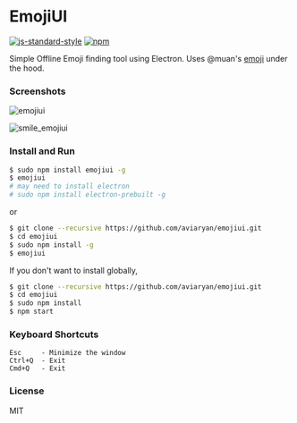 # EmojiUI

[![js-standard-style](https://img.shields.io/badge/code%20style-standard-brightgreen.svg)](http://standardjs.com/)
[![npm](https://img.shields.io/npm/v/emojiui.svg)](https://www.npmjs.com/package/emojiui)

Simple Offline Emoji finding tool using Electron. Uses @muan's [emoji](https://github.com/muan/emoji) under the hood. 


### Screenshots

![emojiui](https://cloud.githubusercontent.com/assets/4047597/17655383/5ad6528e-62cb-11e6-839c-1449201d2cd0.jpg)

![smile_emojiui](https://cloud.githubusercontent.com/assets/4047597/17655384/5b1abbe0-62cb-11e6-9778-a18dbd15915a.jpg)


### Install and Run

```sh
$ sudo npm install emojiui -g
$ emojiui
# may need to install electron
# sudo npm install electron-prebuilt -g
```
or

```sh
$ git clone --recursive https://github.com/aviaryan/emojiui.git
$ cd emojiui
$ sudo npm install -g
$ emojiui
```

If you don't want to install globally, 

```sh
$ git clone --recursive https://github.com/aviaryan/emojiui.git
$ cd emojiui
$ sudo npm install
$ npm start
```

### Keyboard Shortcuts

```
Esc     - Minimize the window
Ctrl+Q  - Exit
Cmd+Q   - Exit
```

### License

MIT
